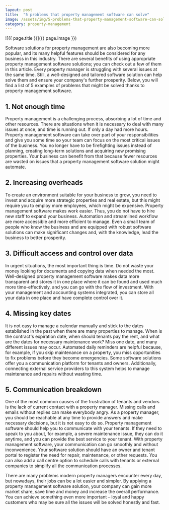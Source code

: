 ```yaml
---
layout: post
title:  "5 problems that property management software can solve"
image: /assets/img/5-problems-that-property-management-software-can-solve.jpg
category: property-management
---
```


![{{ page.title }}]({{ page.image }})


Software solutions for property management are also becoming more popular, and its many helpful features should be considered for any business in this industry. There are several benefits of using appropriate property management software solutions; you can check out a few of them in this article. Every property manager is struggling with several issues at the same time. Still, a well-designed and tailored software solution can help solve them and ensure your company's further prosperity. Below, you will find a list of 5 examples of problems that might be solved thanks to property management software.


## 1. Not enough time
Property management is a challenging process, absorbing a lot of time and other resources. There are situations when it is necessary to deal with many issues at once, and time is running out. If only a day had more hours. Property management software can take over part of your responsibilities and give you some time so your team can focus on the most critical issues of the business. You no longer have to be firefighting issues instead of planning, creating long-term solutions and acquiring new promising properties. Your business can benefit from that because fewer resources are wasted on issues that a property management software solution might automate.

## 2. Increasing overheads
To create an environment suitable for your business to grow, you need to invest and acquire more strategic properties and real estate, but this might require you to employ more employees, which might be expensive. Property management software makes work easier. Thus, you do not have to hire new staff to expand your business. Automation and streamlined workflow are more accessible and more efficient to manage. Even a small team of people who know the business and are equipped with robust software solutions can make significant changes and, with the knowledge, lead the business to better prosperity.

## 3. Difficult access and control over data
In urgent situations, the most important thing is time. Do not waste your money looking for documents and copying data when needed the most. Well-designed property management software makes data more transparent and stores it in one place where it can be found and used much more time-effectively, and you can go with the flow of investment. With your management and accounting systems integrated, you can store all your data in one place and have complete control over it.

## 4. Missing key dates
It is not easy to manage a calendar manually and stick to the dates established in the past when there are many properties to manage. When is the contract's expiration date, when should tenants pay the rent, and what are the dates for necessary maintenance work? Miss one date, and many different issues may occur. Automated daily reminders are helpful because, for example, if you skip maintenance on a property, you miss opportunities to fix problems before they become emergencies. Some software solutions offer you a communication platform for tenants and owners. Additionally, connecting external service providers to this system helps to manage maintenance and repairs without wasting time.

## 5. Communication breakdown
One of the most common causes of the frustration of tenants and vendors is the lack of current contact with a property manager. Missing calls and emails without replies can make everybody angry. As a property manager, you should be reachable at any time to provide answers and make necessary decisions, but it is not easy to do so. Property management software should help you to communicate with your tenants. If they need to speak to you about, for example, a severe maintenance issue, they can do it anytime, and you can provide the best service to your tenant. With property management software, your communication can go smoothly and without inconvenience. Your software solution should have an owner and tenant portal to register the need for repair, maintenance, or other requests. You can also add a call centre option to schedule calls with tenants or external companies to simplify all the communication processes.


There are many problems modern property managers encounter every day, but nowadays, their jobs can be a lot easier and simpler. By applying a property management software solution, your company can gain more market share, save time and money and increase the overall performance. You can achieve something even more important – loyal and happy customers who may be sure all the issues will be solved honestly and fast.
